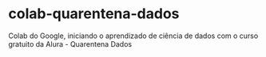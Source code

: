 # colab-quarentena-dados
Colab do Google, iniciando o aprendizado de ciência de dados com o curso gratuito da Alura - Quarentena Dados
